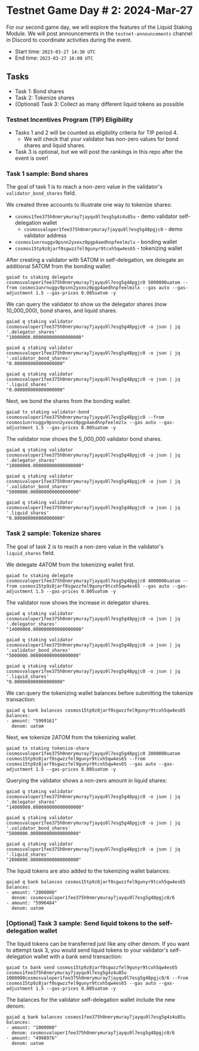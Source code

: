 # Testnet Game Day # 2: 2024-Mar-27

For our second game day, we will explore the features of the Liquid Staking Module.
We will post announcements in the `testnet-announcements` channel in Discord to coordinate activities during the event.

* Start time: `2023-03-27 14:30 UTC`
* End time: `2023-03-27 16:00 UTC`

## Tasks

* Task 1: Bond shares
* Task 2: Tokenize shares
* (Optional) Task 3: Collect as many different liquid tokens as possible

### Testnet Incentives Program (TIP) Eligibility

* Tasks 1 and 2 will be counted as eligibility criteria for TIP period 4.
  * We will check that your validator has non-zero values for bond shares and liquid shares.
* Task 3 is optional, but we will post the rankings in this repo after the event is over!


### Task 1 sample: Bond shares

The goal of task 1 is to reach a non-zero value in the validator's `validator_bond_shares` field.

We created three accounts to illustrate one way to tokenize shares:

* `cosmos1fee375h0nmrymuray7jayqu9l7esg5g4z4u85u` - demo validator self-delegation wallet
  * `cosmosvaloper1fee375h0nmrymuray7jayqu9l7esg5g48pgjc0` - demo validator address
* `cosmos1unrnuggv9psnn2yxexz0pgp4aedhnpfeelmzlx` - bonding wallet
* `cosmos15tp9z8jarf0sgwzzfel9gunyr9tcxh5qw4es65` - tokenizing wallet

After creating a validator with 5ATOM in self-delegation, we delegate an additional 5ATOM from the bonding wallet:

```
gaiad tx staking delegate cosmosvaloper1fee375h0nmrymuray7jayqu9l7esg5g48pgjc0 5000000uatom --from cosmos1unrnuggv9psnn2yxexz0pgp4aedhnpfeelmzlx --gas auto --gas-adjustment 1.5 --gas-prices 0.005uatom -y
```

We can query the validator to show us the delegator shares (now 10_000_000), bond shares, and liquid shares.
```
gaiad q staking validator cosmosvaloper1fee375h0nmrymuray7jayqu9l7esg5g48pgjc0 -o json | jq '.delegator_shares'
"10000000.000000000000000000"

gaiad q staking validator cosmosvaloper1fee375h0nmrymuray7jayqu9l7esg5g48pgjc0 -o json | jq '.validator_bond_shares'
"0.000000000000000000"

gaiad q staking validator cosmosvaloper1fee375h0nmrymuray7jayqu9l7esg5g48pgjc0 -o json | jq '.liquid_shares'
"0.000000000000000000"
```

Next, we bond the shares from the bonding wallet:
```
gaiad tx staking validator-bond cosmosvaloper1fee375h0nmrymuray7jayqu9l7esg5g48pgjc0 --from cosmos1unrnuggv9psnn2yxexz0pgp4aedhnpfeelmzlx --gas auto --gas-adjustment 1.5 --gas-prices 0.005uatom -y
```

The validator now shows the 5_000_000 validator bond shares.
```
gaiad q staking validator cosmosvaloper1fee375h0nmrymuray7jayqu9l7esg5g48pgjc0 -o json | jq '.delegator_shares'
"10000000.000000000000000000"

gaiad q staking validator cosmosvaloper1fee375h0nmrymuray7jayqu9l7esg5g48pgjc0 -o json | jq '.validator_bond_shares'
"5000000.000000000000000000"

gaiad q staking validator cosmosvaloper1fee375h0nmrymuray7jayqu9l7esg5g48pgjc0 -o json | jq '.liquid_shares'
"0.000000000000000000"
```

### Task 2 sample: Tokenize shares

The goal of task 2 is to reach a non-zero value in the validator's `liquid_shares` field.

We delegate 4ATOM from the tokenizing wallet first.
```
gaiad tx staking delegate cosmosvaloper1fee375h0nmrymuray7jayqu9l7esg5g48pgjc0 4000000uatom --from cosmos15tp9z8jarf0sgwzzfel9gunyr9tcxh5qw4es65 --gas auto --gas-adjustment 1.5 --gas-prices 0.005uatom -y
```
The validator now shows the increase in delegator shares.
```
gaiad q staking validator cosmosvaloper1fee375h0nmrymuray7jayqu9l7esg5g48pgjc0 -o json | jq '.delegator_shares'
"14000000.000000000000000000"

gaiad q staking validator cosmosvaloper1fee375h0nmrymuray7jayqu9l7esg5g48pgjc0 -o json | jq '.validator_bond_shares'
"5000000.000000000000000000"

gaiad q staking validator cosmosvaloper1fee375h0nmrymuray7jayqu9l7esg5g48pgjc0 -o json | jq '.liquid_shares'
"0.000000000000000000"
```
We can query the tokenizing wallet balances before submitting the tokenize transaction:
```
gaiad q bank balances cosmos15tp9z8jarf0sgwzzfel9gunyr9tcxh5qw4es65
balances:
- amount: "5999161"
  denom: uatom
```

Next, we tokenize 2ATOM from the tokenizing wallet.
```
gaiad tx staking tokenize-share cosmosvaloper1fee375h0nmrymuray7jayqu9l7esg5g48pgjc0 2000000uatom cosmos15tp9z8jarf0sgwzzfel9gunyr9tcxh5qw4es65 --from cosmos15tp9z8jarf0sgwzzfel9gunyr9tcxh5qw4es65 --gas auto --gas-adjustment 1.5 --gas-prices 0.005uatom -y
```
Querying the validator shows a non-zero amount in liquid shares:
```
gaiad q staking validator cosmosvaloper1fee375h0nmrymuray7jayqu9l7esg5g48pgjc0 -o json | jq '.delegator_shares'
"14000000.000000000000000000"

gaiad q staking validator cosmosvaloper1fee375h0nmrymuray7jayqu9l7esg5g48pgjc0 -o json | jq '.validator_bond_shares'
"5000000.000000000000000000"

gaiad q staking validator cosmosvaloper1fee375h0nmrymuray7jayqu9l7esg5g48pgjc0 -o json | jq '.liquid_shares'
"2000000.000000000000000000"
```
The liquid tokens are also added to the tokenizing wallet balances:
```
gaiad q bank balances cosmos15tp9z8jarf0sgwzzfel9gunyr9tcxh5qw4es65
balances:
- amount: "2000000"
  denom: cosmosvaloper1fee375h0nmrymuray7jayqu9l7esg5g48pgjc0/6
- amount: "5996484"
  denom: uatom
```

### [Optional] Task 3 sample: Send liquid tokens to the self-delegation wallet

The liquid tokens can be transferred just like any other denom. If you want to attempt task 3, you would send liquid tokens to your validator's self-delegation wallet with a bank send transaction:
```
gaiad tx bank send cosmos15tp9z8jarf0sgwzzfel9gunyr9tcxh5qw4es65 cosmos1fee375h0nmrymuray7jayqu9l7esg5g4z4u85u 1000000cosmosvaloper1fee375h0nmrymuray7jayqu9l7esg5g48pgjc0/6 --from cosmos15tp9z8jarf0sgwzzfel9gunyr9tcxh5qw4es65 --gas auto --gas-adjustment 1.5 --gas-prices 0.005uatom -y
```
The balances for the validator self-delegation wallet include the new denom:
```
gaiad q bank balances cosmos1fee375h0nmrymuray7jayqu9l7esg5g4z4u85u
balances:
- amount: "1000000"
  denom: cosmosvaloper1fee375h0nmrymuray7jayqu9l7esg5g48pgjc0/6
- amount: "4998976"
  denom: uatom

```
